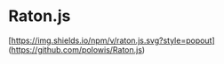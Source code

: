 # Raton.js

[https://img.shields.io/npm/v/raton.js.svg?style=popout]
(https://github.com/polowis/Raton.js)
